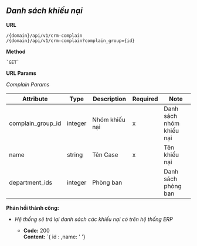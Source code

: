 ***Danh sách khiếu nại***
----
 **URL**

    /{domain}/api/v1/crm-complain
    /{domain}/api/v1/crm-complain?complain_group={id}
 **Method**

    `GET`
 **URL Params**
  
  *Complain Params*
  
  | Attribute| Type  | Description  |  Required | Note |
  |---|---|---|---|---|
  | complain_group_id| integer  | Nhóm khiếu nại | x  | Danh sách nhóm khiếu nại |
  | name | string  | Tên Case | x  | Tên khiếu nại |
  | department_ids| integer  | Phòng ban |   | Danh sách phòng ban |

**Phản hồi thành công:**
  
  * _Hệ thống sẽ trả lại danh sách các khiếu nại có trên hệ thống ERP_

    * **Code:** 200 <br />
      **Content:** `{ id : ,name: ' '}